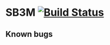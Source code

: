 # SB3M [![Build Status](https://travis-ci.com/micahweggersen/SB3M.svg?branch=main)](https://travis-ci.com/micahweggersen/SB3M)

## Known bugs
